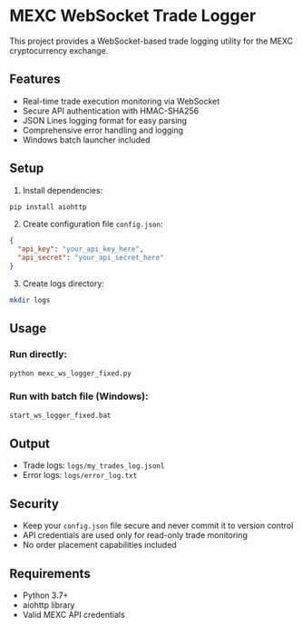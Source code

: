 # MEXC WebSocket Trade Logger

This project provides a WebSocket-based trade logging utility for the MEXC cryptocurrency exchange.

## Features

- Real-time trade execution monitoring via WebSocket
- Secure API authentication with HMAC-SHA256
- JSON Lines logging format for easy parsing
- Comprehensive error handling and logging
- Windows batch launcher included

## Setup

1. Install dependencies:
```bash
pip install aiohttp
```

2. Create configuration file `config.json`:
```json
{
  "api_key": "your_api_key_here",
  "api_secret": "your_api_secret_here"
}
```

3. Create logs directory:
```bash
mkdir logs
```

## Usage

### Run directly:
```bash
python mexc_ws_logger_fixed.py
```

### Run with batch file (Windows):
```bash
start_ws_logger_fixed.bat
```

## Output

- Trade logs: `logs/my_trades_log.jsonl`
- Error logs: `logs/error_log.txt`

## Security

- Keep your `config.json` file secure and never commit it to version control
- API credentials are used only for read-only trade monitoring
- No order placement capabilities included

## Requirements

- Python 3.7+
- aiohttp library
- Valid MEXC API credentials